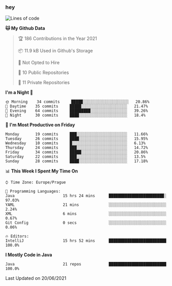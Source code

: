 ### hey

<!--START_SECTION:waka-->
![Lines of code](https://img.shields.io/badge/From%20Hello%20World%20I%27ve%20Written-46853%20lines%20of%20code-blue)

**🐱 My Github Data** 

> 🏆 186 Contributions in the Year 2021
 > 
> 📦 11.9 kB Used in Github's Storage 
 > 
> 🚫 Not Opted to Hire
 > 
> 📜 10 Public Repositories 
 > 
> 🔑 11 Private Repositories  
 > 
**I'm a Night 🦉** 

```text
🌞 Morning    34 commits     █████░░░░░░░░░░░░░░░░░░░░   20.86% 
🌆 Daytime    35 commits     █████░░░░░░░░░░░░░░░░░░░░   21.47% 
🌃 Evening    64 commits     █████████░░░░░░░░░░░░░░░░   39.26% 
🌙 Night      30 commits     ████░░░░░░░░░░░░░░░░░░░░░   18.4%

```
📅 **I'm Most Productive on Friday** 

```text
Monday       19 commits     ███░░░░░░░░░░░░░░░░░░░░░░   11.66% 
Tuesday      26 commits     ████░░░░░░░░░░░░░░░░░░░░░   15.95% 
Wednesday    10 commits     █░░░░░░░░░░░░░░░░░░░░░░░░   6.13% 
Thursday     24 commits     ███░░░░░░░░░░░░░░░░░░░░░░   14.72% 
Friday       34 commits     █████░░░░░░░░░░░░░░░░░░░░   20.86% 
Saturday     22 commits     ███░░░░░░░░░░░░░░░░░░░░░░   13.5% 
Sunday       28 commits     ████░░░░░░░░░░░░░░░░░░░░░   17.18%

```


📊 **This Week I Spent My Time On** 

```text
⌚︎ Time Zone: Europe/Prague

💬 Programming Languages: 
Java                     15 hrs 24 mins      ████████████████████████░   97.03% 
YAML                     21 mins             ░░░░░░░░░░░░░░░░░░░░░░░░░   2.24% 
XML                      6 mins              ░░░░░░░░░░░░░░░░░░░░░░░░░   0.67% 
Git Config               0 secs              ░░░░░░░░░░░░░░░░░░░░░░░░░   0.06%

🔥 Editors: 
IntelliJ                 15 hrs 52 mins      █████████████████████████   100.0%

```

**I Mostly Code in Java** 

```text
Java                     21 repos            █████████████████████████   100.0%

```



 Last Updated on 20/06/2021
<!--END_SECTION:waka-->
